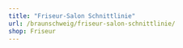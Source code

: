 ```yaml
---
title: "Friseur-Salon Schnittlinie"
url: /braunschweig/friseur-salon-schnittlinie/
shop: Friseur
---
```

